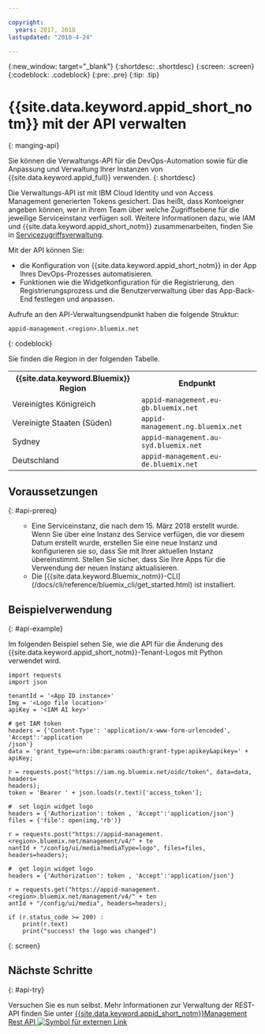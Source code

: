 ```yaml
---

copyright:
  years: 2017, 2018
lastupdated: "2018-4-24"

---
```


{:new_window: target="_blank"}
{:shortdesc: .shortdesc}
{:screen: .screen}
{:codeblock: .codeblock}
{:pre: .pre}
{:tip: .tip}

# {{site.data.keyword.appid_short_notm}} mit der API verwalten
{: manging-api}

Sie können die Verwaltungs-API für die DevOps-Automation sowie für die Anpassung und Verwaltung Ihrer Instanzen von {{site.data.keyword.appid_full}} verwenden.
{: shortdesc}

Die Verwaltungs-API ist mit IBM Cloud Identity und von Access Management generierten Tokens gesichert. Das heißt, dass Kontoeigner angeben können, wer in ihrem Team über welche Zugriffsebene für die jeweilige Serviceinstanz verfügen soll. Weitere Informationen dazu, wie IAM und {{site.data.keyword.appid_short_notm}} zusammenarbeiten, finden Sie in [Servicezugriffsverwaltung](/docs/services/appid/iam.html).

Mit der API können Sie: 
* die Konfiguration von {{site.data.keyword.appid_short_notm}} in der App Ihres DevOps-Prozesses automatisieren.
* Funktionen wie die Widgetkonfiguration für die Registrierung, den Registrierungsprozess und die Benutzerverwaltung über das App-Back-End festlegen und anpassen. 


Aufrufe an den API-Verwaltungsendpunkt haben die folgende Struktur: 

```
appid-management.<region>.bluemix.net
```
{: codeblock}

Sie finden die Region in der folgenden Tabelle. 

<table>
  <tr>
    <th>{{site.data.keyword.Bluemix}} Region</th>
    <th>Endpunkt</th>
  </tr>
  <tr>
    <td>Vereinigtes Königreich</td>
    <td><code>appid-management.eu-gb.bluemix.net</code></td>
  </tr>
  <tr>
    <td>Vereinigte Staaten (Süden)</td>
    <td><code>appid-management.ng.bluemix.net</code></td>
  </tr>
  <tr>
    <td>Sydney</td>
    <td><code>appid-management.au-syd.bluemix.net</code></td>
  </tr>
  <tr>
    <td>Deutschland</td>
    <td><code>appid-management.eu-de.bluemix.net</code></td>
  </tr>
</table>



## Voraussetzungen
{: #api-prereq}

<ul><ul><li>Eine Serviceinstanz, die nach dem 15. März 2018 erstellt wurde. Wenn Sie über eine Instanz des Service verfügen, die vor diesem Datum erstellt wurde, erstellen Sie eine neue Instanz und konfigurieren sie so, dass Sie mit Ihrer aktuellen Instanz übereinstimmt. Stellen Sie sicher, dass Sie Ihre Apps für die Verwendung der neuen Instanz aktualisieren. </li>
<li>Die [{{site.data.keyword.Bluemix_notm}}-CLI](/docs/cli/reference/bluemix_cli/get_started.html) ist installiert.</li></ul></ul>

## Beispielverwendung
{: #api-example}

Im folgenden Beispiel sehen Sie, wie die API für die Änderung des {{site.data.keyword.appid_short_notm}}-Tenant-Logos mit Python verwendet wird.

```
import requests
import json

tenantId = '<App ID instance>'
Img = '<Logo file location>'
apiKey = '<IAM AI key>'

# get IAM token
headers = {'Content-Type': 'application/x-www-form-urlencoded', 'Accept':'application
/json'}
data = 'grant_type=urn:ibm:params:oauth:grant-type:apikey&apikey=' + apiKey;

r = requests.post("https://iam.ng.bluemix.net/oidc/token", data=data, headers=
headers);
token = 'Bearer ' + json.loads(r.text)['access_token'];

#  set login widget logo
headers = {'Authorization': token , 'Accept':'application/json'}
files = {'file': open(img,'rb')}

r = requests.post("https://appid-management.<region>.bluemix.net/management/v4/" + te
nantId + "/config/ui/media?mediaType=logo", files=files, headers=headers);

#  get login widget logo
headers = {'Authorization': token , 'Accept':'application/json'}

r = requests.get("https://appid-management.<region>.bluemix.net/management/v4/" + ten
antId + "/config/ui/media", headers=headers);

if (r.status_code >= 200) :
    print(r.text)
    print("success! the logo was changed")
```
{: screen}


## Nächste Schritte
{: #api-try}

Versuchen Sie es nun selbst. Mehr Informationen zur Verwaltung der REST-API finden Sie unter <a href="https://appid-management.ng.bluemix.net/swagger-ui/
" target="_blank"> {{site.data.keyword.appid_short_notm}}Management Rest API <img src="../../icons/launch-glyph.svg" alt="Symbol für externen Link"></a>
